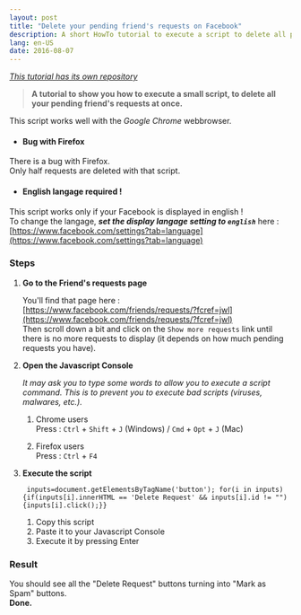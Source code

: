 ```yaml
---
layout: post
title: "Delete your pending friend's requests on Facebook"
description: A short HowTo tutorial to execute a script to delete all pending friend's requests at once.
lang: en-US
date: 2016-08-07
---
```


_[This tutorial has its own repository](https://github.com/dorianbayart/delete-pending-requests-on-facebook)_

> **A tutorial to show you how to execute a small script, to delete all your pending friend's requests at once.**

This script works well with the _Google Chrome_ webbrowser.
  

- #### Bug with Firefox
There is a bug with Firefox.  
Only half requests are deleted with that script.
  

- #### English langage required !
This script works only if your Facebook is displayed in english !  
To change the langage, **_set the display langage setting to `english`_** here : [https://www.facebook.com/settings?tab=language](https://www.facebook.com/settings?tab=language)
  

### Steps


1. **Go to the Friend's requests page**  

   You'll find that page here : [https://www.facebook.com/friends/requests/?fcref=jwl](https://www.facebook.com/friends/requests/?fcref=jwl)  
   Then scroll down a bit and click on the `Show more requests` link until there is no more requests to display (it depends on how much pending requests you have).


2. **Open the Javascript Console**  

   _It may ask you to type some words to allow you to execute a script command.
   This is to prevent you to execute bad scripts (viruses, malwares, etc.)._

   1. Chrome users  
Press : `Ctrl` + `Shift` + `J` (Windows) / `Cmd` + `Opt` + `J` (Mac)

   2. Firefox users  
Press : `Ctrl` + `F4`


3. **Execute the script**  

        inputs=document.getElementsByTagName('button'); for(i in inputs){if(inputs[i].innerHTML == 'Delete Request' && inputs[i].id != "") {inputs[i].click();}}

   1. Copy this script
   2. Paste it to your Javascript Console
   3. Execute it by pressing Enter


### Result
You should see all the "Delete Request" buttons turning into "Mark as Spam" buttons.  
**Done.**  
